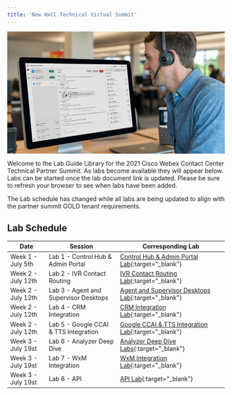 ```yaml
---
title: 'New WxCC Technical Virtual Summit'
---
```


<img align="middle" src="../images/12_51_47.jpg" width="1000" />


Welcome to the Lab Guide Library for the 2021 Cisco Webex Contact Center Technical Partner Summit. As labs become available they will appear below. Labs can be started once the lab document link is updated. Please be sure to refresh your browser to see when labs have been added.

The Lab schedule has changed while all labs are being updated to align with the partner summit GOLD tenant requirements.

## Lab Schedule

| Date       | Session                                | Corresponding Lab                                                                                      
| ---------- | -------------------------------------- | ------------------------------------------------------------------------------------------------------ 
| Week 1 - July 5th | Lab 1 - Control Hub & Admin Portal  | [Control Hub & Admin Portal Lab](CH.md){:target="\_blank"}                               
| Week 2 - July 12th | Lab 2 - IVR Contact Routing         | [IVR Contact Routing Lab](IVR.md){:target="\_blank"}                                      
| Week 2 - July 12th | Lab 3 - Agent and Supervisor Desktops               | [Agent and Supervisor Desktops Lab](AgentSupervisor.md){:target="\_blank"}  
| Week 2 - July 12th | Lab 4 - CRM Integration                | [CRM Integration Lab](CRM.md){:target="\_blank"}  
| Week 2 - July 12th | Lab 5 - Google CCAI & TTS Integration                | [Google CCAI & TTS Integration Lab](CCAI.md){:target="\_blank"} 
| Week 3 - July 19st | Lab 6 - Analyzer Deep Dive        | [Analyzer Deep Dive Labs](Analyzer.md){:target="\_blank"}                  
| Week 3 - July 19st | Lab 7 - WxM Integration               | [WxM Integration Lab](WxM.md){:target="\_blank"}  
| Week 3 - July 19st | Lab 8 - API                        | [API Lab](APIs.md){:target="\_blank"} 

